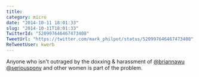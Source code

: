 ```yaml
---
title: 
category: micro
date: "2014-10-11 18:01:33"
slug: "2014-10-11T18:01:33"
TwitterId: "520997646467473408"
TweetUrl: "https://twitter.com/mark_philpot/status/520997646467473408"
ReTweetUser: kwerb
---
```


<i class="fa fa-retweet" aria-hidden="true"></i> Anyone who isn't outraged by
the doxxing &amp; harassment of [@briannawu](https://twitter.com/briannawu)
[@seriouspony](https://twitter.com/seriouspony) and other women is part of the
problem.
